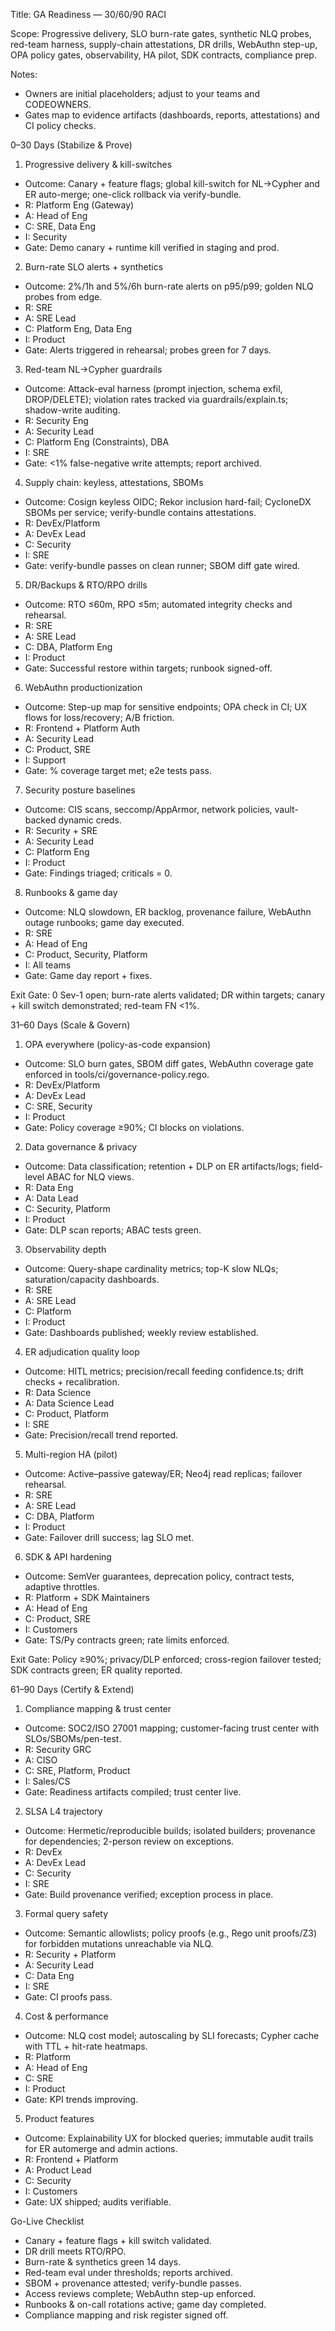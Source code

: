 Title: GA Readiness — 30/60/90 RACI

Scope: Progressive delivery, SLO burn-rate gates, synthetic NLQ probes, red-team harness, supply-chain attestations, DR drills, WebAuthn step-up, OPA policy gates, observability, HA pilot, SDK contracts, compliance prep.

Notes:
- Owners are initial placeholders; adjust to your teams and CODEOWNERS.
- Gates map to evidence artifacts (dashboards, reports, attestations) and CI policy checks.

0–30 Days (Stabilize & Prove)

1) Progressive delivery & kill-switches
- Outcome: Canary + feature flags; global kill-switch for NL→Cypher and ER auto-merge; one-click rollback via verify-bundle.
- R: Platform Eng (Gateway)
- A: Head of Eng
- C: SRE, Data Eng
- I: Security
- Gate: Demo canary + runtime kill verified in staging and prod.

2) Burn-rate SLO alerts + synthetics
- Outcome: 2%/1h and 5%/6h burn-rate alerts on p95/p99; golden NLQ probes from edge.
- R: SRE
- A: SRE Lead
- C: Platform Eng, Data Eng
- I: Product
- Gate: Alerts triggered in rehearsal; probes green for 7 days.

3) Red-team NL→Cypher guardrails
- Outcome: Attack-eval harness (prompt injection, schema exfil, DROP/DELETE); violation rates tracked via guardrails/explain.ts; shadow-write auditing.
- R: Security Eng
- A: Security Lead
- C: Platform Eng (Constraints), DBA
- I: SRE
- Gate: <1% false-negative write attempts; report archived.

4) Supply chain: keyless, attestations, SBOMs
- Outcome: Cosign keyless OIDC; Rekor inclusion hard-fail; CycloneDX SBOMs per service; verify-bundle contains attestations.
- R: DevEx/Platform
- A: DevEx Lead
- C: Security
- I: SRE
- Gate: verify-bundle passes on clean runner; SBOM diff gate wired.

5) DR/Backups & RTO/RPO drills
- Outcome: RTO ≤60m, RPO ≤5m; automated integrity checks and rehearsal.
- R: SRE
- A: SRE Lead
- C: DBA, Platform Eng
- I: Product
- Gate: Successful restore within targets; runbook signed-off.

6) WebAuthn productionization
- Outcome: Step-up map for sensitive endpoints; OPA check in CI; UX flows for loss/recovery; A/B friction.
- R: Frontend + Platform Auth
- A: Security Lead
- C: Product, SRE
- I: Support
- Gate: % coverage target met; e2e tests pass.

7) Security posture baselines
- Outcome: CIS scans, seccomp/AppArmor, network policies, vault-backed dynamic creds.
- R: Security + SRE
- A: Security Lead
- C: Platform Eng
- I: Product
- Gate: Findings triaged; criticals = 0.

8) Runbooks & game day
- Outcome: NLQ slowdown, ER backlog, provenance failure, WebAuthn outage runbooks; game day executed.
- R: SRE
- A: Head of Eng
- C: Product, Security, Platform
- I: All teams
- Gate: Game day report + fixes.

Exit Gate: 0 Sev-1 open; burn-rate alerts validated; DR within targets; canary + kill switch demonstrated; red-team FN <1%.

31–60 Days (Scale & Govern)

1) OPA everywhere (policy-as-code expansion)
- Outcome: SLO burn gates, SBOM diff gates, WebAuthn coverage gate enforced in tools/ci/governance-policy.rego.
- R: DevEx/Platform
- A: DevEx Lead
- C: SRE, Security
- I: Product
- Gate: Policy coverage ≥90%; CI blocks on violations.

2) Data governance & privacy
- Outcome: Data classification; retention + DLP on ER artifacts/logs; field-level ABAC for NLQ views.
- R: Data Eng
- A: Data Lead
- C: Security, Platform
- I: Product
- Gate: DLP scan reports; ABAC tests green.

3) Observability depth
- Outcome: Query-shape cardinality metrics; top-K slow NLQs; saturation/capacity dashboards.
- R: SRE
- A: SRE Lead
- C: Platform
- I: Product
- Gate: Dashboards published; weekly review established.

4) ER adjudication quality loop
- Outcome: HITL metrics; precision/recall feeding confidence.ts; drift checks + recalibration.
- R: Data Science
- A: Data Science Lead
- C: Product, Platform
- I: SRE
- Gate: Precision/recall trend reported.

5) Multi-region HA (pilot)
- Outcome: Active–passive gateway/ER; Neo4j read replicas; failover rehearsal.
- R: SRE
- A: SRE Lead
- C: DBA, Platform
- I: Product
- Gate: Failover drill success; lag SLO met.

6) SDK & API hardening
- Outcome: SemVer guarantees, deprecation policy, contract tests, adaptive throttles.
- R: Platform + SDK Maintainers
- A: Head of Eng
- C: Product, SRE
- I: Customers
- Gate: TS/Py contracts green; rate limits enforced.

Exit Gate: Policy ≥90%; privacy/DLP enforced; cross-region failover tested; SDK contracts green; ER quality reported.

61–90 Days (Certify & Extend)

1) Compliance mapping & trust center
- Outcome: SOC2/ISO 27001 mapping; customer-facing trust center with SLOs/SBOMs/pen-test.
- R: Security GRC
- A: CISO
- C: SRE, Platform, Product
- I: Sales/CS
- Gate: Readiness artifacts compiled; trust center live.

2) SLSA L4 trajectory
- Outcome: Hermetic/reproducible builds; isolated builders; provenance for dependencies; 2-person review on exceptions.
- R: DevEx
- A: DevEx Lead
- C: Security
- I: SRE
- Gate: Build provenance verified; exception process in place.

3) Formal query safety
- Outcome: Semantic allowlists; policy proofs (e.g., Rego unit proofs/Z3) for forbidden mutations unreachable via NLQ.
- R: Security + Platform
- A: Security Lead
- C: Data Eng
- I: SRE
- Gate: CI proofs pass.

4) Cost & performance
- Outcome: NLQ cost model; autoscaling by SLI forecasts; Cypher cache with TTL + hit-rate heatmaps.
- R: Platform
- A: Head of Eng
- C: SRE
- I: Product
- Gate: KPI trends improving.

5) Product features
- Outcome: Explainability UX for blocked queries; immutable audit trails for ER automerge and admin actions.
- R: Frontend + Platform
- A: Product Lead
- C: Security
- I: Customers
- Gate: UX shipped; audits verifiable.

Go-Live Checklist
- Canary + feature flags + kill switch validated.
- DR drill meets RTO/RPO.
- Burn-rate & synthetics green 14 days.
- Red-team eval under thresholds; reports archived.
- SBOM + provenance attested; verify-bundle passes.
- Access reviews complete; WebAuthn step-up enforced.
- Runbooks & on-call rotations active; game day completed.
- Compliance mapping and risk register signed off.

